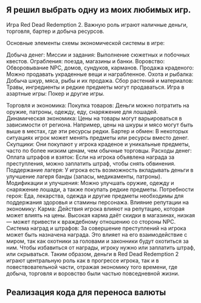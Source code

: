 ## Я решил выбрать одну из моих любимых игр.
Игра Red Dead Redemption 2. Важную роль играют наличные деньги, торговля, бартер и добыча ресурсов.

Основные элементы схемы экономической системы в игре:

Добыча денег:
Миссии и задания: Выполнение сюжетных и побочных квестов.
Ограбления: поезда, магазины и банки.
Воровство: Обворовывание NPC, домов, сундуков, карманов.
Продажа краденого: Можно продавать украденные вещи и награбленное.
Охота и рыбалка: Добыча шкур, мяса, рыбы и их продажа.
Сбор растений и материалов: Травы, ингредиенты и редкие предметы могут продаваться.
Игра в азартные игры: Покер и другие игры.


Торговля и экономика:
Покупка товаров: Деньги можно потратить на оружие, патроны, одежду, еду, снаряжение для лошадей.
Динамическая экономика: Цены на товары могут варьироваться в зависимости от региона. Например, цены на шкуры и мясо могут быть выше в местах, где эти ресурсы редки.
Бартер и обмен: В некоторых ситуациях игрок может менять предметы или ресурсы вместо денег.
Скупщики: Они покупают у игрока краденое и уникальные предметы, часто по более низким ценам, чем обычные торговцы.
Расходы денег:
Оплата штрафов и взяток: Если на игрока объявлена награда за преступления, можно заплатить штраф, чтобы снять обвинения.
Поддержание лагеря: У игрока есть возможность вкладывать деньги в улучшение лагеря банды (запасы, медикаменты, патроны).
Модификации и улучшения: Можно улучшать оружие, одежду и снаряжение лошади, а также покупать редкие предметы.
Потребности героя: Еда, лекарства, одежда и другие предметы необходимы для поддержания здоровья и стамины персонажа.
Влияние репутации на экономику:
Карма: Действия игрока влияют на репутацию, которая может влиять на цены. Высокая карма даёт скидки в магазинах, низкая — может привести к враждебному отношению со стороны NPC.
Система наград и штрафов:
За совершение преступлений на игрока может быть назначена награда. Это влияет на его взаимодействие с миром, так как охотники за головами и законники будут охотиться за ним. Чтобы избавиться от награды, игроку нужно или заплатить штраф, или скрываться.
Таким образом, деньги в Red Dead Redemption 2 играют центральную роль как в прогрессе игрока, так и в повествовательной части, отражая экономику того времени, где добыча, торговля и воровство были частью повседневной жизни.

## Реализация кода для переноса валюты

